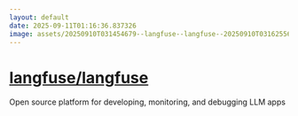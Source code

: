 ```yaml
---
layout: default
date: 2025-09-11T01:16:36.837326
image: assets/20250910T031454679--langfuse--langfuse--20250910T031625567--cropped.png
---
```


# [langfuse/langfuse](https://github.com/langfuse/langfuse)

Open source platform for developing, monitoring, and debugging LLM apps
